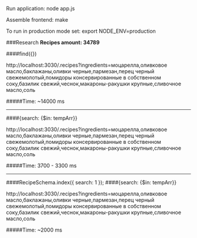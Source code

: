 Run application: node app.js

Assemble frontend: make

To run in production mode set: export NODE_ENV=production


###Research
**Recipes amount: 34789**




####find({})

  http://localhost:3030/.recipes?ingredients=моцарелла,оливковое масло,баклажаны,оливки черные,пармезан,перец черный свежемолотый,помидоры консервированные в собственном соку,базилик свежий,чеснок,макароны-ракушки крупные,сливочное масло,соль

#####Time: ~14000 ms

-------------------

####{search: {$in: tempArr}}

  http://localhost:3030/.recipes?ingredients=моцарелла,оливковое масло,баклажаны,оливки черные,пармезан,перец черный свежемолотый,помидоры консервированные в собственном соку,базилик свежий,чеснок,макароны-ракушки крупные,сливочное масло,соль

#####Time: 3700 - 3300 ms

-------------------

####RecipeSchema.index({ search: 1 });
####{search: {$in: tempArr}}

  http://localhost:3030/.recipes?ingredients=моцарелла,оливковое масло,баклажаны,оливки черные,пармезан,перец черный свежемолотый,помидоры консервированные в собственном соку,базилик свежий,чеснок,макароны-ракушки крупные,сливочное масло,соль

#####Time: ~2000 ms



